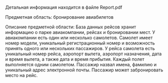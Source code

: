 Детальная информация находится в файле Report.pdf

Предметная область: бронирование авиабилетов

Описание предметной области:
База данных рейсов хранит информацию о парке авиакомпании, рейсах и бронировании мест. 
У авиакомпании есть один или несколько самолетов. Самолет имеет номер модели, уникальный
регистрационный номер и возможность принять одного или нескольких пассажиров. У рейса самолета 
есть уникальный номер рейса, аэропорт вылета, аэропорт назначения, дата и время вылета, 
а также дата и время прибытия. Каждый полет выполняется одним самолетом. Пассажир назвал имена,
фамилию и уникальный адрес электронной почты. Пассажир может забронировать место на рейс.

